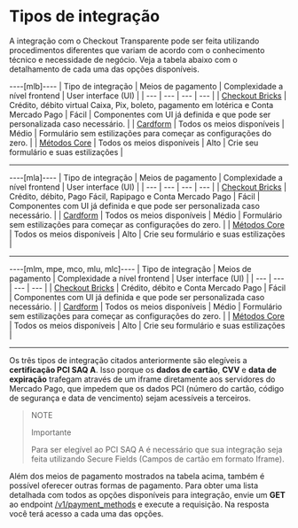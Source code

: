 # Tipos de integração

A integração com o Checkout Transparente pode ser feita utilizando procedimentos diferentes que variam de acordo com o conhecimento técnico e necessidade de negócio. Veja a tabela abaixo com o detalhamento de cada uma das opções disponíveis.

----[mlb]---- 
| Tipo de integração  | Meios de pagamento  | Complexidade a nível frontend  | User interface (UI)  |
| --- | --- | --- | --- | 
| [Checkout Bricks](/developers/pt/docs/checkout-bricks/landing) | Crédito, débito virtual Caixa, Pix, boleto, pagamento em lotérica e Conta Mercado Pago | Fácil  | Componentes com UI já definida e que pode ser personalizada caso necessário.  | 
| [Cardform](/developers/pt/docs/checkout-api/integration-configuration/card/integrate-via-cardform)  | Todos os meios disponíveis  | Médio  | Formulário sem estilizações para começar as configurações do zero.  | 
|  [Métodos Core](/developers/pt/docs/checkout-api/integration-configuration/card/integrate-via-core-methods)  | Todos os meios disponíveis  | Alto | Crie seu formulário e suas estilizações  | 

------------

----[mla]---- 
| Tipo de integração  | Meios de pagamento  | Complexidade a nível frontend  | User interface (UI)  |
| --- | --- | --- | --- | 
| [Checkout Bricks](/developers/pt/docs/checkout-bricks/landing)  | Crédito, débito, Pago Fácil, Rapipago e Conta Mercado Pago | Fácil  | Componentes com UI já definida e que pode ser personalizada caso necessário.  | 
| [Cardform](/developers/pt/docs/checkout-api/integration-configuration/card/integrate-via-cardform)  | Todos os meios disponíveis  | Médio  | Formulário sem estilizações para começar as configurações do zero.  | 
|  [Métodos Core](/developers/pt/docs/checkout-api/integration-configuration/card/integrate-via-core-methods)  | Todos os meios disponíveis  | Alto | Crie seu formulário e suas estilizações  | 

------------

----[mlm, mpe, mco, mlu, mlc]---- 
| Tipo de integração  | Meios de pagamento  | Complexidade a nível frontend  | User interface (UI)  |
| --- | --- | --- | --- | 
| [Checkout Bricks](/developers/pt/docs/checkout-bricks/landing)  | Crédito, débito e Conta Mercado Pago  | Fácil  | Componentes com UI já definida e que pode ser personalizada caso necessário.  | 
| [Cardform](/developers/pt/docs/checkout-api/integration-configuration/card/integrate-via-cardform)  | Todos os meios disponíveis  | Médio  | Formulário sem estilizações para começar as configurações do zero.  | 
|  [Métodos Core](/developers/pt/docs/checkout-api/integration-configuration/card/integrate-via-core-methods)  | Todos os meios disponíveis  | Alto | Crie seu formulário e suas estilizações  | 

------------

Os três tipos de integração citados anteriormente são elegíveis a **certificação PCI SAQ A**. Isso porque os **dados de cartão**, **CVV** e **data de expiração** trafegam através de um iframe diretamente aos servidores do Mercado Pago, que impedem que os dados PCI (número do cartão, código de segurança e data de vencimento) sejam acessíveis a terceiros.

> NOTE
>
> Importante
>
> Para ser elegível ao PCI SAQ A é necessário que sua integração seja feita utilizando Secure Fields (Campos de cartão em formato Iframe). 

Além dos meios de pagamento mostrados na tabela acima, também é possível oferecer outras formas de pagamento. Para obter uma lista detalhada com todos as opções disponíveis para integração, envie um **GET** ao endpoint [/v1/payment_methods](/developers/pt/reference/payment_methods/_payment_methods/get) e execute a requisição. Na resposta você terá acesso a cada uma das opções.


